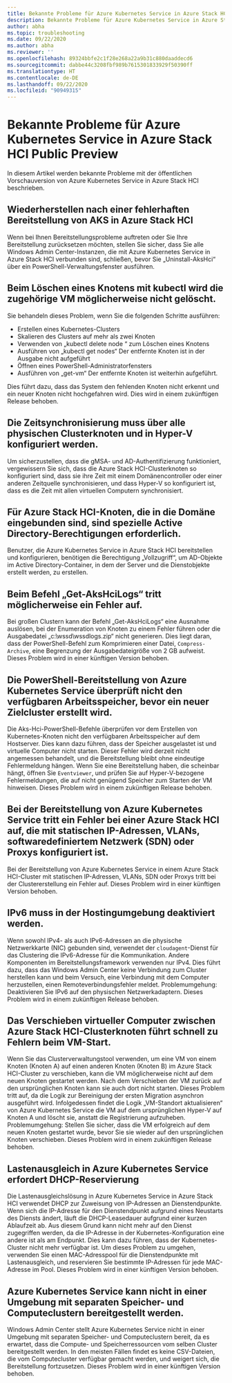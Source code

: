 ```yaml
---
title: Bekannte Probleme für Azure Kubernetes Service in Azure Stack HCI
description: Bekannte Probleme für Azure Kubernetes Service in Azure Stack HCI
author: abha
ms.topic: troubleshooting
ms.date: 09/22/2020
ms.author: abha
ms.reviewer: ''
ms.openlocfilehash: 89324bbfe2c1f28e268a22a9b31c880daaddecd6
ms.sourcegitcommit: dabbe44c3208fbf989b7615301833929f50390ff
ms.translationtype: HT
ms.contentlocale: de-DE
ms.lasthandoff: 09/22/2020
ms.locfileid: "90949315"
---
```

# <a name="known-issues-for-azure-kubernetes-service-on-azure-stack-hci-public-preview"></a>Bekannte Probleme für Azure Kubernetes Service in Azure Stack HCI Public Preview
In diesem Artikel werden bekannte Probleme mit der öffentlichen Vorschauversion von Azure Kubernetes Service in Azure Stack HCI beschrieben.

## <a name="recovering-from-a-failed-aks-on-azure-stack-hci-deployment"></a>Wiederherstellen nach einer fehlerhaften Bereitstellung von AKS in Azure Stack HCI
Wenn bei Ihnen Bereitstellungsprobleme auftreten oder Sie Ihre Bereitstellung zurücksetzen möchten, stellen Sie sicher, dass Sie alle Windows Admin Center-Instanzen, die mit Azure Kubernetes Service in Azure Stack HCI verbunden sind, schließen, bevor Sie „Uninstall-AksHci“ über ein PowerShell-Verwaltungsfenster ausführen.

## <a name="when-using-kubectl-to-delete-a-node-the-associated-vm-might-not-be-deleted"></a>Beim Löschen eines Knotens mit kubectl wird die zugehörige VM möglicherweise nicht gelöscht.
Sie behandeln dieses Problem, wenn Sie die folgenden Schritte ausführen:
* Erstellen eines Kubernetes-Clusters
* Skalieren des Clusters auf mehr als zwei Knoten
* Verwenden von „kubectl delete node <Knotenname>“ zum Löschen eines Knotens 
* Ausführen von „kubectl get nodes“ Der entfernte Knoten ist in der Ausgabe nicht aufgeführt
* Öffnen eines PowerShell-Administratorfensters
* Ausführen von „get-vm“ Der entfernte Knoten ist weiterhin aufgeführt.

Dies führt dazu, dass das System den fehlenden Knoten nicht erkennt und ein neuer Knoten nicht hochgefahren wird. Dies wird in einem zukünftigen Release behoben.

## <a name="time-synchronization-must-be-configured-across-all-physical-cluster-nodes-and-in-hyper-v"></a>Die Zeitsynchronisierung muss über alle physischen Clusterknoten und in Hyper-V konfiguriert werden.
Um sicherzustellen, dass die gMSA- und AD-Authentifizierung funktioniert, vergewissern Sie sich, dass die Azure Stack HCI-Clusterknoten so konfiguriert sind, dass sie ihre Zeit mit einem Domänencontroller oder einer anderen Zeitquelle synchronisieren, und dass Hyper-V so konfiguriert ist, dass es die Zeit mit allen virtuellen Computern synchronisiert.

## <a name="special-active-directory-permissions-are-needed-for-domain-joined-azure-stack-hci-nodes"></a>Für Azure Stack HCI-Knoten, die in die Domäne eingebunden sind, sind spezielle Active Directory-Berechtigungen erforderlich. 
Benutzer, die Azure Kubernetes Service in Azure Stack HCI bereitstellen und konfigurieren, benötigen die Berechtigung „Vollzugriff“, um AD-Objekte im Active Directory-Container, in dem der Server und die Dienstobjekte erstellt werden, zu erstellen. 

## <a name="get-akshcilogs-command-may-fail"></a>Beim Befehl „Get-AksHciLogs“ tritt möglicherweise ein Fehler auf.
Bei großen Clustern kann der Befehl „Get-AksHciLogs“ eine Ausnahme auslösen, bei der Enumeration von Knoten zu einem Fehler führen oder die Ausgabedatei „c:\wssd\wssdlogs.zip“ nicht generieren.
Dies liegt daran, dass der PowerShell-Befehl zum Komprimieren einer Datei, `Compress-Archive`, eine Begrenzung der Ausgabedateigröße von 2 GB aufweist. Dieses Problem wird in einer künftigen Version behoben.

## <a name="azure-kubernetes-service-powershell-deployment-doesnt-check-for-available-memory-before-creating-a-new-target-cluster"></a>Die PowerShell-Bereitstellung von Azure Kubernetes Service überprüft nicht den verfügbaren Arbeitsspeicher, bevor ein neuer Zielcluster erstellt wird.
Die Aks-Hci-PowerShell-Befehle überprüfen vor dem Erstellen von Kubernetes-Knoten nicht den verfügbaren Arbeitsspeicher auf dem Hostserver. Dies kann dazu führen, dass der Speicher ausgelastet ist und virtuelle Computer nicht starten. Dieser Fehler wird derzeit nicht angemessen behandelt, und die Bereitstellung bleibt ohne eindeutige Fehlermeldung hängen.
Wenn Sie eine Bereitstellung haben, die scheinbar hängt, öffnen Sie `Eventviewer`, und prüfen Sie auf Hyper-V-bezogene Fehlermeldungen, die auf nicht genügend Speicher zum Starten der VM hinweisen.
Dieses Problem wird in einem zukünftigen Release behoben.

## <a name="azure-kubernetes-service-deployment-fails-on-an-azure-stack-hci-configured-with-static-ips-vlans-sdn-or-proxies"></a>Bei der Bereitstellung von Azure Kubernetes Service tritt ein Fehler bei einer Azure Stack HCI auf, die mit statischen IP-Adressen, VLANs, softwaredefiniertem Netzwerk (SDN) oder Proxys konfiguriert ist.
Bei der Bereitstellung von Azure Kubernetes Service in einem Azure Stack HCI-Cluster mit statischen IP-Adressen, VLANs, SDN oder Proxys tritt bei der Clustererstellung ein Fehler auf. Dieses Problem wird in einer künftigen Version behoben.

## <a name="ipv6-must-be-disabled-in-the-hosting-environment"></a>IPv6 muss in der Hostingumgebung deaktiviert werden.
Wenn sowohl IPv4- als auch IPv6-Adressen an die physische Netzwerkkarte (NIC) gebunden sind, verwendet der `cloudagent`-Dienst für das Clustering die IPv6-Adresse für die Kommunikation. Andere Komponenten im Bereitstellungsframework verwenden nur IPv4. Dies führt dazu, dass das Windows Admin Center keine Verbindung zum Cluster herstellen kann und beim Versuch, eine Verbindung mit dem Computer herzustellen, einen Remoteverbindungsfehler meldet.
Problemumgehung: Deaktivieren Sie IPv6 auf den physischen Netzwerkadaptern.
Dieses Problem wird in einem zukünftigen Release behoben.

## <a name="moving-virtual-machines-between-azure-stack-hci-cluster-nodes-quickly-leads-to-vm-startup-failures"></a>Das Verschieben virtueller Computer zwischen Azure Stack HCI-Clusterknoten führt schnell zu Fehlern beim VM-Start.
Wenn Sie das Clusterverwaltungstool verwenden, um eine VM von einem Knoten (Knoten A) auf einen anderen Knoten (Knoten B) im Azure Stack HCI-Cluster zu verschieben, kann die VM möglicherweise nicht auf dem neuen Knoten gestartet werden. Nach dem Verschieben der VM zurück auf den ursprünglichen Knoten kann sie auch dort nicht starten.
Dieses Problem tritt auf, da die Logik zur Bereinigung der ersten Migration asynchron ausgeführt wird. Infolgedessen findet die Logik „VM-Standort aktualisieren“ von Azure Kubernetes Service die VM auf dem ursprünglichen Hyper-V auf Knoten A und löscht sie, anstatt die Registrierung aufzuheben.
Problemumgehung: Stellen Sie sicher, dass die VM erfolgreich auf dem neuen Knoten gestartet wurde, bevor Sie sie wieder auf den ursprünglichen Knoten verschieben.
Dieses Problem wird in einem zukünftigen Release behoben.

## <a name="load-balancer-in-azure-kubernetes-service-requires-dhcp-reservation"></a>Lastenausgleich in Azure Kubernetes Service erfordert DHCP-Reservierung
Die Lastenausgleichslösung in Azure Kubernetes Service in Azure Stack HCI verwendet DHCP zur Zuweisung von IP-Adressen an Dienstendpunkte. Wenn sich die IP-Adresse für den Dienstendpunkt aufgrund eines Neustarts des Diensts ändert, läuft die DHCP-Leasedauer aufgrund einer kurzen Ablaufzeit ab. Aus diesem Grund kann nicht mehr auf den Dienst zugegriffen werden, da die IP-Adresse in der Kubernetes-Konfiguration eine andere ist als am Endpunkt. Dies kann dazu führen, dass der Kubernetes-Cluster nicht mehr verfügbar ist.
Um dieses Problem zu umgehen, verwenden Sie einen MAC-Adresspool für die Dienstendpunkte mit Lastenausgleich, und reservieren Sie bestimmte IP-Adressen für jede MAC-Adresse im Pool.
Dieses Problem wird in einer künftigen Version behoben.

## <a name="cannot-deploy-azure-kubernetes-service-to-an-environment-that-has-separate-storage-and-compute-clusters"></a>Azure Kubernetes Service kann nicht in einer Umgebung mit separaten Speicher- und Computeclustern bereitgestellt werden.
Windows Admin Center stellt Azure Kubernetes Service nicht in einer Umgebung mit separaten Speicher- und Computeclustern bereit, da es erwartet, dass die Compute- und Speicherressourcen vom selben Cluster bereitgestellt werden. In den meisten Fällen findet es keine CSV-Dateien, die vom Computecluster verfügbar gemacht werden, und weigert sich, die Bereitstellung fortzusetzen.
Dieses Problem wird in einer künftigen Version behoben.
